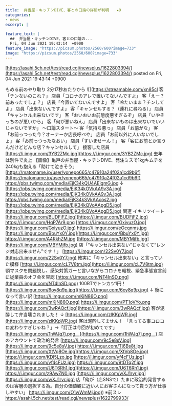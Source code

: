 ```yaml
---
title:  弁当屋・キッチンDIVE、客との口論の詳細が判明　　★9  
categories:
- news
excerpt: |
  
feature_text: |
  ##  弁当屋・キッチンDIVE、客との口論の...
  Fri, 04 Jun 2021 19:43:14  +0900
feature_image: "https://picsum.photos/2560/600?image=733"
image: "https://picsum.photos/2560/600?image=733"
---
```


[https://asahi.5ch.net/test/read.cgi/newsplus/1622803394/](https://asahi.5ch.net/test/read.cgi/newsplus/1622803394/)
posted on Fri, 04 Jun 2021 19:43:14  +0900

<!--more-->

もめる前のやり取り 2分17秒あたりから ![](https://streamable.com/xn85cl 客「チンないのこれ？」 店員「コロナのアレで置いてないんですよ」 客「えー？前あったでしょ？」 店員「今置いてないんですよ」 客「冷たいまま？チンしてよ」 店員「出来ないんですよ」 客「キャンセルする？（連れに尋ねる）」 店員「キャンセル出来ないです」 客「おいおいお前態度悪すぎるぞ」 店員「いやそっちのが悪いから」 客「何が悪いねん」 店員「出来ないものは出来ないでいいじゃないですか」 〜口論スタート〜 客「気持ち悪っ」 店員「お前がな」 客「お前っつった今？オーナーか店長呼べや」 店員「お前以外に人いないでしょ」 客「お前っつったなおい」 店員「すいませーん！」 客「客にお前とか言うんだけどどんな店？キャンセルして」 接客した店員 [https://i.imgur.com/3YB2ZMc.jpg](https://i.imgur.com/3YB2ZMc.jpg) 去年は別件で炎上 【画像】亀戸の弁当屋・キッチンDIVE、発注ミスで1kgキムチを240kgも抱える「助けて泣きそう」 [https://matomame.jp/user/yonepo665/c47910a24f02a1cd9b6f](https://matomame.jp/user/yonepo665/c47910a24f02a1cd9b6f) https://pbs.twimg.com/media/EjK34kQU4AEigmG.jpg ↓ [https://pbs.twimg.com/media/EjK34kOVkAA9v3A.jpg](https://pbs.twimg.com/media/EjK34kOVkAA9v3A.jpg) https://pbs.twimg.com/media/EjK34kSVkAAcos2.jpg [https://pbs.twimg.com/media/EjK34kQVoAApgD5.jpg](https://pbs.twimg.com/media/EjK34kQVoAApgD5.jpg) 関連 イキリツイート [https://i.imgur.com/BUDFjFZ.jpg](https://i.imgur.com/BUDFjFZ.jpg) https://i.imgur.com/HqP7Ar9.png [https://i.imgur.com/GxiyuzO.jpg](https://i.imgur.com/GxiyuzO.jpg) https://i.imgur.com/eOcqnms.jpg [https://i.imgur.com/BbuYx0Y.jpg](https://i.imgur.com/BbuYx0Y.jpg) https://i.imgur.com/A4RkhZM.jpg [https://i.imgur.com/MBYMjfb.jpg](https://i.imgur.com/MBYMjfb.jpg) 店「“キャンセル出来ない”じゃなくて“レンジ対応出来ません”です！」 [https://i.imgur.com/22Sv0Y7.jpg](https://i.imgur.com/22Sv0Y7.jpg) 確実に「キャンセル出来ない」と言っていた模様 [https://i.imgur.com/cL7V8tm.jpg](https://i.imgur.com/cL7V8tm.jpg) 顎マスクを問題視し、感染対策ガーと言いながらコロナを軽視、緊急事態宣言前に従業員のオフ会を容認 [https://i.imgur.com/NT4InSD.png](https://i.imgur.com/NT4InSD.png) 100RTでトンカツ1円！ [https://i.imgur.com/6oy8q9p.jpg](https://i.imgur.com/6oy8q9p.jpg) ↓ 後になって言い訳 [https://i.imgur.com/mKjN86O.png](https://i.imgur.com/mKjN86O.png) https://i.imgur.com/PT1oVYo.png [https://i.imgur.com/3wRAQcf.jpg](https://i.imgur.com/3wRAQcf.jpg) 客が泥酔して弁当壊されました！ ↓ [https://i.imgur.com/zlKKpWR.jpg](https://i.imgur.com/zlKKpWR.jpg) 客は泥酔してません！ 「言ってる事コロコロ変わりすぎじゃね？」→「訂正は今回が初めてです」 [https://i.imgur.com/1hWJq7j.png　](https://i.imgur.com/1hWJq7j.png　) 店のアカウントで政治的発言 [https://i.imgur.com/9c5e8sV.jpg](https://i.imgur.com/9c5e8sV.jpg) https://i.imgur.com/Tj6Bs8t.jpg [https://i.imgur.com/XtVq8Oe.jpg](https://i.imgur.com/XtVq8Oe.jpg) https://i.imgur.com/KDl5Lzo.jpg [https://i.imgur.com/yf4cFUz.jpg](https://i.imgur.com/yf4cFUz.jpg) https://i.imgur.com/9tDTq2f.jpg [https://i.imgur.com/U6T6Rh1.jpg](https://i.imgur.com/U6T6Rh1.jpg) https://i.imgur.com/z9AwZN0.jpg [https://i.imgur.com/wXJ1ryr.jpg](https://i.imgur.com/wXJ1ryr.jpg) 店「俺が（店SNSで）たまに政治的発言するのは客層の選択する為。自分の価値観に近い人にお客さんになって貰う方が仕事しやすい」 [https://i.imgur.com/O1wWmMj.jpg)](https://i.imgur.com/O1wWmMj.jpg)) ※前スレ https://asahi.5ch.net/test/read.cgi/newsplus/1622799933/
